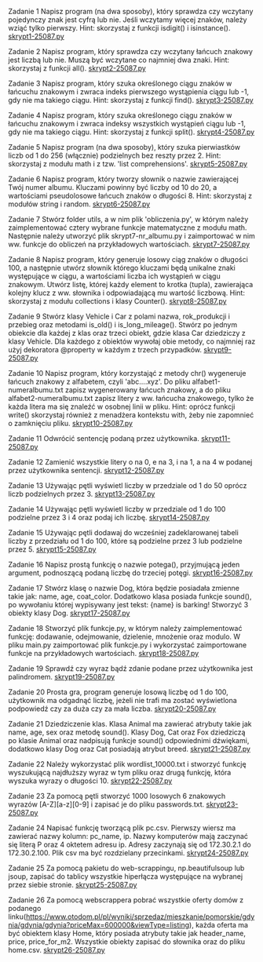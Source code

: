 
Zadanie 1
Napisz program (na dwa sposoby), który sprawdza czy wczytany pojedynczy znak jest cyfrą lub nie. Jeśli wczytamy więcej znaków, należy wziąć tylko pierwszy.
Hint: skorzystaj z funkcji isdigit() i isinstance().
<a href="skrypt1-25087.py" >skrypt1-25087.py </a>

Zadanie 2
Napisz program, który sprawdza czy wczytany łańcuch znakowy jest liczbą lub nie. Muszą być wczytane co najmniej dwa znaki.
Hint: skorzystaj z funkcji all().
<a href="skrypt2-25087.py" >skrypt2-25087.py </a>

Zadanie 3
Napisz program, który szuka określonego ciągu znaków w łańcuchu znakowym i zwraca indeks pierwszego wystąpienia ciągu lub -1, gdy nie ma takiego ciągu.
Hint: skorzystaj z funkcji find().
<a href="skrypt3-25087.py" >skrypt3-25087.py </a>

Zadanie 4
Napisz program, który szuka określonego ciągu znaków w łańcuchu znakowym i zwraca indeksy wszystkich wystąpień ciągu lub -1, gdy nie ma takiego ciągu.
Hint: skorzystaj z funkcji split().
<a href="skrypt4-25087.py" >skrypt4-25087.py </a>

Zadanie 5
Napisz program (na dwa sposoby), który szuka pierwiastków liczb od 1 do 256 (włącznie) podzielnych bez reszty przez 2.
Hint: skorzystaj z modułu math i z tzw. 'list comprehensions'.
<a href="skrypt5-25087.py" >skrypt5-25087.py </a>

Zadanie 6
Napisz program, który tworzy słownik o nazwie zawierającej Twój numer albumu.
Kluczami powinny być liczby od 10 do 20, a wartościami pseudolosowe łańcuch znaków o długości 8.
Hint: skorzystaj z modułów string i random.
<a href="skrypt6-25087.py" >skrypt6-25087.py </a>

Zadanie 7
Stwórz folder utils, a w nim plik 'obliczenia.py', w którym należy zaimplementować cztery wybrane funkcje matematyczne z modułu math.
Następnie należy utworzyć plik skrypt7-nr_albumu.py i zaimportować w nim ww. funkcje do obliczeń na przykładowych wartościach.
<a href="skrypt7-25087.py" >skrypt7-25087.py </a>


Zadanie 8
Napisz program, który generuje losowy ciąg znaków o długości 100, a następnie utwórz słownik którego kluczami będą unikalne znaki występujące w ciągu, a wartościami liczba ich wystąpień w ciągu znakowym. Utwórz listę, której każdy element to krotka (tupla), zawierająca kolejny klucz z ww. słownika i odpowiadającą mu wartość liczbową.
Hint: skorzystaj z modułu collections i klasy Counter().
<a href="skrypt8-25087.py">skrypt8-25087.py</a>

Zadanie 9
Stwórz klasy Vehicle i Car z polami nazwa, rok_produkcji i przebieg oraz metodami is_old() i is_long_mileage(). Stwórz po jednym obiekcie dla każdej z klas oraz trzeci obiekt, gdzie klasa Car dziedziczy z klasy Vehicle. Dla każdego z obiektów wywołaj obie metody, co najmniej raz użyj dekoratora @property w każdym z trzech przypadków.
<a href="skrypt9-25087.py">skrypt9-25087.py</a>

Zadanie 10
Napisz program, który korzystająć z metody chr() wygeneruje łańcuch znakowy z alfabetem, czyli 'abc....xyz'. Do pliku alfabet1-numeralbumu.txt zapisz wygenerowany łańcuch znakowy, a do pliku alfabet2-numeralbumu.txt zapisz litery z ww. łańcucha znakowego, tylko że każda litera ma się znaleźć w osobnej linii w pliku.
Hint: oprócz funkcji write() skorzystaj również z menadżera kontekstu with, żeby nie zapomnieć o zamknięciu pliku.
<a href="skrypt10-25087.py">skrypt10-25087.py</a>

Zadanie 11
Odwrócić sentencję podaną przez użytkownika.
<a href="skrypt11-25087.py">skrypt11-25087.py</a>

Zadanie 12
Zamienić wszystkie litery o na 0, e na 3, i na 1, a na 4 w podanej przez użytkownika sentencji.
<a href="skrypt12-25087.py">skrypt12-25087.py</a>

Zadanie 13
Używając pętli wyświetl liczby w przedziale od 1 do 50 oprócz liczb podzielnych przez 3.
<a href="skrypt13-25087.py">skrypt13-25087.py</a>

Zadanie 14
Używając pętli wyświetl liczby w przedziale od 1 do 100 podzielne przez 3 i 4 oraz podaj ich liczbę.
<a href="skrypt14-25087.py">skrypt14-25087.py</a>

Zadanie 15
Używając pętli dodawaj do wcześniej zadeklarowanej tabeli liczby z przedziału od 1 do 100, które są podzielne przez 3 lub podzielne przez 5.
<a href="skrypt15-25087.py">skrypt15-25087.py</a>

Zadanie 16
Napisz prostą funkcję o nazwie potega(), przyjmującą jeden argument, podnoszącą podaną liczbę do trzeciej potęgi.
<a href="skrypt16-25087.py">skrypt16-25087.py</a>

Zadanie 17
Stwórz klasę o nazwie Dog, która będzie posiadała zmienne takie jak: name, age, coat_color. Dodatkowo klasa posiada funkcje sound(), po wywołaniu której wypisywany jest tekst: {name} is barking! Stworzyć 3 obiekty klasy Dog.
<a href="skrypt17-25087.py">skrypt17-25087.py</a>

Zadanie 18
Stworzyć plik funkcje.py, w którym należy zaimplementować funkcję: dodawanie, odejmowanie, dzielenie, mnożenie oraz modulo. W pliku main.py zaimportować plik funkcje.py i wykorzystać zaimportowane funkcje na przykładowych wartościach.
<a href="skrypt18-25087.py">skrypt18-25087.py</a>

Zadanie 19
Sprawdź czy wyraz bądź zdanie podane przez użytkownika jest palindromem.
<a href="skrypt19-25087.py">skrypt19-25087.py</a>

Zadanie 20
Prosta gra, program generuje losową liczbę od 1 do 100, użytkownik ma odgadnąć liczbę, jeżeli nie trafi ma zostać wyświetlona podpowiedź czy za duża czy za mała liczba.
<a href="skrypt20-25087.py">skrypt20-25087.py</a>

Zadanie 21
Dziedziczenie klas. Klasa Animal ma zawierać atrybuty takie jak name, age, sex oraz metodę sound(). Klasy Dog, Cat oraz Fox dziedziczą po klasie Animal oraz nadpisują funkcje sound() odpowiednimi dźwiękami, dodatkowo klasy Dog oraz Cat posiadają atrybut breed.
<a href="skrypt21-25087.py">skrypt21-25087.py</a>

Zadanie 22
Należy wykorzystać plik wordlist_10000.txt i stworzyć funkcję wyszukującą najdłuższy wyraz w tym pliku oraz drugą funkcję, która wyszuka wyrazy o długości 10.
<a href="skrypt22-25087.py">skrypt22-25087.py</a>

Zadanie 23
Za pomocą pętli stworzyć 1000 losowych 6 znakowych wyrazów [A-Z][a-z][0-9] i zapisać je do pliku passwords.txt.
<a href="skrypt23-25087.py">skrypt23-25087.py</a>

Zadanie 24
Napisać funkcję tworzącą plik pc.csv. Pierwszy wiersz ma zawierać nazwy kolumn: pc_name, ip. Nazwy komputerów mają zaczynać się literą P oraz 4 oktetem adresu ip. Adresy zaczynają się od 172.30.2.1 do 172.30.2.100. Plik csv ma być rozdzielany przecinkami.
<a href="skrypt24-25087.py">skrypt24-25087.py</a>

Zadanie 25
Za pomocą pakietu do web-scrappingu, np.beautifulsoup lub jsoup, zapisać do tablicy wszystkie hiperłącza występujące na wybranej przez siebie stronie.
<a href="skrypt25-25087.py">skrypt25-25087.py</a>

Zadanie 26
Za pomocą webscrappera pobrać wszystkie oferty domów z podanego linku(https://www.otodom.pl/pl/wyniki/sprzedaz/mieszkanie/pomorskie/gdynia/gdynia/gdynia?priceMax=600000&viewType=listing), każda oferta ma być obiektem klasy Home, który posiada atrybuty takie jak header_name, price, price_for_m2. Wszystkie obiekty zapisać do słownika oraz do pliku home.csv.
<a href="skrypt26-25087.py">skrypt26-25087.py</a>
